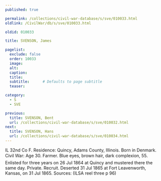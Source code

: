 ```yaml
---
published: true

permalink: /collections/civil-war-database/s/sve/010033.html
oldlink: /CivilWar/db/s/sve/010033.html

oldid: 010033

title: SVENSON, James

pagelist:
  exclude: false
  order: 10033
  image: 
  alt:
  caption:
  title:
  subtitle:      # Defaults to page subtitle
  teaser:

category: 
  - S 
  - SVE

previous:
  title: SVENSON, Bent
  url: /collections/civil-war-database/s/sve/010032.html  
next:
  title: SVENSON, Hans
  url: /collections/civil-war-database/s/sve/010034.html   
---
```

IL 32nd Co F. Residence: Quincy, Adams County, Illinois. Born in Denmark. Civil War: Age 30. Farmer. Blue eyes, brown hair, dark complexion, 5&#146;5&#148;. Enlisted for three years on 26 Jul 1864 at Quincy and mustered there the same day. Private. Recruit. Deserted 31 Jul 1865 at Fort Leavenworth, Kansas, on 31 Jul 1865. Sources: (ILSA reel three p 96)